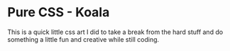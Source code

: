 # Pure CSS - Koala
This is a quick little css art I did to take a break from the hard stuff and do something a little fun and creative while still coding.